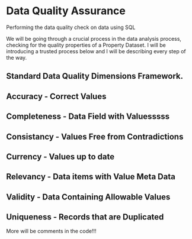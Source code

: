# Data Quality Assurance
Performing the data quality check on data using SQL

We will be going through a crucial process in the data analysis process, checking for the quality properties of a Property Dataset. I will be introducing a trusted process below and I will be describing every step of the way.

## Standard Data Quality Dimensions Framework.

## Accuracy - Correct Values
## Completeness - Data Field with Valuesssss
## Consistancy - Values Free from Contradictions
## Currency - Values up to date
## Relevancy - Data items with Value Meta Data
## Validity - Data Containing Allowable Values
## Uniqueness - Records that are Duplicated

More will be comments in the code!!!
